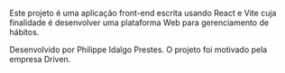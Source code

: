 Este projeto é uma aplicação front-end escrita usando React e Vite cuja finalidade é desenvolver uma plataforma Web para gerenciamento de hábitos.

Desenvolvido por Philippe Idalgo Prestes.
O projeto foi motivado pela empresa Driven.
